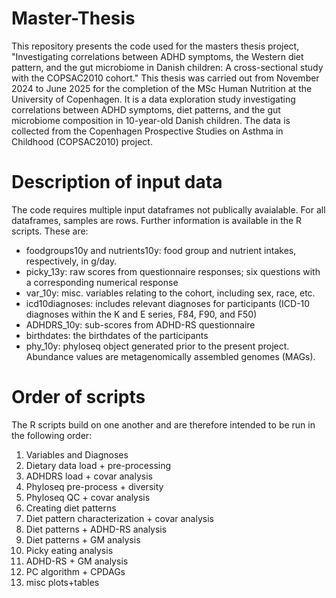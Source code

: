 # Master-Thesis

This repository presents the code used for the masters thesis project, "Investigating correlations between ADHD symptoms, the Western diet pattern, and the gut microbiome in Danish children: A cross-sectional study with the COPSAC2010 cohort." This thesis was carried out from November 2024 to June 2025 for the completion of the MSc Human Nutrition at the University of Copenhagen. It is a data exploration study investigating correlations between ADHD symptoms, diet patterns, and the gut microbiome composition in 10-year-old Danish children. The data is collected from the Copenhagen Prospective Studies on Asthma in Childhood (COPSAC2010) project. 

# Description of input data
The code requires multiple input dataframes not publically avaialable. For all dataframes, samples are rows. Further information is available in the R scripts.
These are:
- foodgroups10y and nutrients10y: food group and nutrient intakes, respectively, in g/day.
- picky_13y: raw scores from questionnaire responses; six questions with a corresponding numerical response
- var_10y: misc. variables relating to the cohort, including sex, race, etc.
- icd10diagnoses: includes relevant diagnoses for participants (ICD-10 diagnoses within the K and E series, F84, F90, and F50)
- ADHDRS_10y: sub-scores from ADHD-RS questionnaire
- birthdates: the birthdates of the participants
- phy_10y: phyloseq object generated prior to the present project. Abundance values are metagenomically assembled genomes (MAGs).

# Order of scripts
The R scripts build on one another and are therefore intended to be run in the following order:
1. Variables and Diagnoses
2. Dietary data load + pre-processing
3. ADHDRS load + covar analysis
4. Phyloseq pre-process + diversity
5. Phyloseq QC + covar analysis
6. Creating diet patterns
7. Diet pattern characterization + covar analysis
8. Diet patterns + ADHD-RS analysis
9. Diet patterns + GM analysis
10. Picky eating analysis
11. ADHD-RS + GM analysis
12. PC algorithm + CPDAGs
13. misc plots+tables
